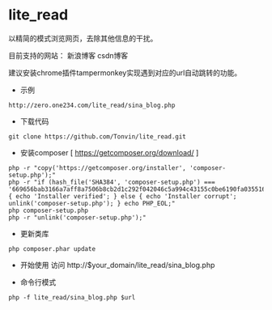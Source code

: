 # lite_read
以精简的模式浏览网页，去除其他信息的干扰。

目前支持的网站：
新浪博客
csdn博客

建议安装chrome插件tampermonkey实现遇到对应的url自动跳转的功能。

* 示例 
```
http://zero.one234.com/lite_read/sina_blog.php
```

* 下载代码
```
git clone https://github.com/Tonvin/lite_read.git
```

* 安装composer [ https://getcomposer.org/download/ ]
```
php -r "copy('https://getcomposer.org/installer', 'composer-setup.php');"
php -r "if (hash_file('SHA384', 'composer-setup.php') === '669656bab3166a7aff8a7506b8cb2d1c292f042046c5a994c43155c0be6190fa0355160742ab2e1c88d40d5be660b410') { echo 'Installer verified'; } else { echo 'Installer corrupt'; unlink('composer-setup.php'); } echo PHP_EOL;"
php composer-setup.php
php -r "unlink('composer-setup.php');"
```

* 更新类库
```
php composer.phar update
```

* 开始使用
访问  http://$your_domain/lite_read/sina_blog.php

* 命令行模式
```
php -f lite_read/sina_blog.php $url
```
